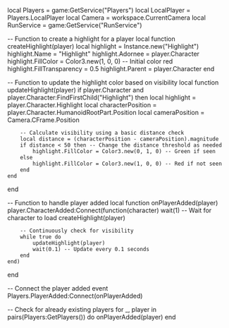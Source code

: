 local Players = game:GetService("Players")
local LocalPlayer = Players.LocalPlayer
local Camera = workspace.CurrentCamera
local RunService = game:GetService("RunService")

-- Function to create a highlight for a player
local function createHighlight(player)
    local highlight = Instance.new("Highlight")
    highlight.Name = "Highlight"
    highlight.Adornee = player.Character
    highlight.FillColor = Color3.new(1, 0, 0) -- Initial color red
    highlight.FillTransparency = 0.5
    highlight.Parent = player.Character
end

-- Function to update the highlight color based on visibility
local function updateHighlight(player)
    if player.Character and player.Character:FindFirstChild("Highlight") then
        local highlight = player.Character.Highlight
        local characterPosition = player.Character.HumanoidRootPart.Position
        local cameraPosition = Camera.CFrame.Position
        
        -- Calculate visibility using a basic distance check
        local distance = (characterPosition - cameraPosition).magnitude
        if distance < 50 then -- Change the distance threshold as needed
            highlight.FillColor = Color3.new(0, 1, 0) -- Green if seen
        else
            highlight.FillColor = Color3.new(1, 0, 0) -- Red if not seen
        end
    end
end

-- Function to handle player added
local function onPlayerAdded(player)
    player.CharacterAdded:Connect(function(character)
        wait(1) -- Wait for character to load
        createHighlight(player)

        -- Continuously check for visibility
        while true do
            updateHighlight(player)
            wait(0.1) -- Update every 0.1 seconds
        end
    end)
end

-- Connect the player added event
Players.PlayerAdded:Connect(onPlayerAdded)

-- Check for already existing players
for _, player in pairs(Players:GetPlayers()) do
    onPlayerAdded(player)
end
